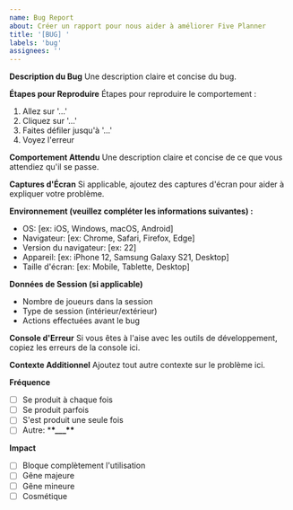 ```yaml
---
name: Bug Report
about: Créer un rapport pour nous aider à améliorer Five Planner
title: '[BUG] '
labels: 'bug'
assignees: ''
---
```


**Description du Bug**
Une description claire et concise du bug.

**Étapes pour Reproduire**
Étapes pour reproduire le comportement :

1. Allez sur '...'
2. Cliquez sur '...'
3. Faites défiler jusqu'à '...'
4. Voyez l'erreur

**Comportement Attendu**
Une description claire et concise de ce que vous attendiez qu'il se passe.

**Captures d'Écran**
Si applicable, ajoutez des captures d'écran pour aider à expliquer votre problème.

**Environnement (veuillez compléter les informations suivantes) :**

- OS: [ex: iOS, Windows, macOS, Android]
- Navigateur: [ex: Chrome, Safari, Firefox, Edge]
- Version du navigateur: [ex: 22]
- Appareil: [ex: iPhone 12, Samsung Galaxy S21, Desktop]
- Taille d'écran: [ex: Mobile, Tablette, Desktop]

**Données de Session (si applicable)**

- Nombre de joueurs dans la session
- Type de session (intérieur/extérieur)
- Actions effectuées avant le bug

**Console d'Erreur**
Si vous êtes à l'aise avec les outils de développement, copiez les erreurs de la console ici.

**Contexte Additionnel**
Ajoutez tout autre contexte sur le problème ici.

**Fréquence**

- [ ] Se produit à chaque fois
- [ ] Se produit parfois
- [ ] S'est produit une seule fois
- [ ] Autre: \***\*\_\_\_\*\***

**Impact**

- [ ] Bloque complètement l'utilisation
- [ ] Gêne majeure
- [ ] Gêne mineure
- [ ] Cosmétique
